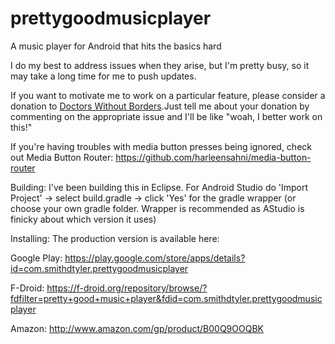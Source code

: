 prettygoodmusicplayer
=====================

A music player for Android that hits the basics hard

I do my best to address issues when they arise, but I'm pretty busy, so it may take a long time for me to push updates.

If you want to motivate me to work on a particular feature, please consider a donation to [Doctors Without Borders](http://www.doctorswithoutborders.org/).Just tell me about your donation by commenting on the appropriate issue and I'll be like "woah, I better work on this!" 

If you're having troubles with media button presses being ignored, check out Media Button Router: https://github.com/harleensahni/media-button-router

Building: 
I've been building this in Eclipse. For Android Studio do 'Import Project' -> select build.gradle -> click 'Yes' for the gradle wrapper (or choose your own gradle folder. Wrapper is recommended as AStudio is finicky about which version it uses)


Installing:
The production version is available here:

Google Play: https://play.google.com/store/apps/details?id=com.smithdtyler.prettygoodmusicplayer

F-Droid: https://f-droid.org/repository/browse/?fdfilter=pretty+good+music+player&fdid=com.smithdtyler.prettygoodmusicplayer

Amazon: http://www.amazon.com/gp/product/B00Q9OOQBK
